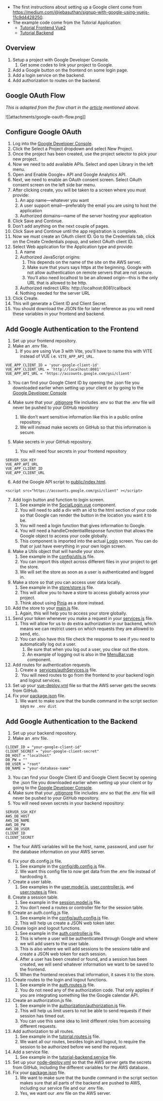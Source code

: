 - The first instructions about setting up a Google client come from https://medium.com/@jebasuthan/signup-with-google-using-vuejs-11c9d4428250.
- The example code come from the Tutorial Application:
	- [Tutorial Frontend Vue2](https://github.com/OC-ComputerScience/tutorial-frontend-vue2)
	- [Tutorial Backend](https://github.com/OC-ComputerScience/tutorial-backend)

## Overview

1. Setup a project with Google Developer Console.
	1. Get some codes to link your project to Google.
2. Add a Google button on the frontend on some login page.
3. Add a login service on the backend.
4. Add authorization to routes on the backend.

## Google OAuth Flow

*This is adapted from the flow chart in the [article](https://medium.com/@jebasuthan/signup-with-google-using-vuejs-11c9d4428250) mentioned above.*

![[attachments/google-oauth-flow.png]]

## Configure Google OAuth

1. Log into the [Google Developer Console](https://console.developers.google.com/).
2. Click the Select a Project dropdown and select New Project.
3. Once the project has been created, use the project selector to pick your new project.
4. Now we need to add available APIs. Select and open Library in the left menu.
5. Open and Enable Google+ API and Google Analytics API.
6. Next, we need to enable an OAuth consent screen. Select OAuth consent screen on the left side bar menu.
7. After clicking create, you will be taken to a screen where you must provide:
	1. An app name—whatever you want
	2. A user support email—preferably the email you are using to host the application
	3. Authorized domains—name of the server hosting your application
8. Click Save and Continue.
9. Don’t add anything on the next couple of pages.
10. Click Save and Continue until the app registration is complete. 
11. Now we must create an OAuth client ID. Go to the Credentials tab, click on the Create Credentials popup, and select OAuth client ID.
12. Select Web application for the Application type and provide:
	1. A name
	2. Authorized JavaScript origins:
		1. This depends on the name of the site on the AWS server. 
		2. Make sure that yours says https at the beginning. Google with not allow authentication on remote servers that are not secure.
		3. You’ll also need localhost to be an allowed origin—this is the only URL that is allowed to be http.
	3. Authorized redirect URIs: http://localhost:8081/callback
	4. Nothing needed for the server URL
13. Click Create.
14. This will generate a Client ID and Client Secret.
15. You should download the JSON file for later reference as you will need these variables in your frontend and backend.

## Add Google Authentication to the Frontend

1. Set up your frontend repository. 
2. Make an .env file.
	1. If you are using Vue 3 with Vite, you'll have to name this with VITE instead of VUE i.e. `VITE_APP_API_URL`.
```
VUE_APP_CLIENT_ID = 'your-google-client-id'  
VUE_APP_CLIENT_URL = 'http://localhost:8081'  
VUE_APP_API_URL = 'https://accounts.google.com/gsi/client'
```

3. You can find your Google Client ID by opening the .json file you downloaded earlier when setting up your client or by going to the [Google Developer Console](https://console.developers.google.com/)

4. Make sure that your [.gitignore](https://github.com/OC-ComputerScience/tutorial-frontend-vue2/blob/dev/.gitignore) file includes .env so that the .env file will never be pushed to your GitHub repository
	1. We don’t want sensitive information like this in a public online repository.
	2. We will instead make secrets on GitHub so that this information is secure.
5. Make secrets in your GitHub repository.
	1. You will need four secrets in your frontend repository
```
SERVER_SSH_KEY
VUE_APP_API_URL
VUE_APP_CLIENT_ID
VUE_APP_CLIENT_URL
```

6. Add the Google API script to [public/index.html](https://github.com/OC-ComputerScience/tutorial-frontend-vue2/blob/dev/public/index.html).
```
<script src="https://accounts.google.com/gsi/client" ></script>
```

7. Add login button and function to login screen.
	1. See example in the [SocialLogin.vue](https://github.com/OC-ComputerScience/tutorial-frontend-vue2/blob/dev/src/components/SocialLogin.vue) component.
	2. You will need to add a div with an id to the html section of your code so that Google can render the button in the location you want it to be.
	3. You will need a login function that gives information to Google.
	4. You will need a handleCredentialResponse function that allows the Google object to access your code globally. 
	5. This component is imported into the actual [Login](https://github.com/OC-ComputerScience/tutorial-frontend-vue2/blob/dev/src/views/Login.vue) screen. You can do that or just have everything in your own login screen.
8. Make a Utils object that will handle your store.
	1. See example in the [config/utils.js](https://github.com/OC-ComputerScience/tutorial-frontend-vue2/blob/dev/src/config/utils.js) file.
	2. You can import this object across different files in your project to get the store.
	3. We will set the store as soon as a user is authenticated and logged in.
9. Make a store so that you can access user data locally.
	1. See example in the [store/store.js](https://github.com/OC-ComputerScience/tutorial-frontend-vue2/blob/dev/src/store/store.js) file.
	2. This will allow you to have a store to access globally across your project.
	3. Think about using [Pinia](https://pinia.vuejs.org/) as a store instead.
10. Add the store to your [main.js](https://github.com/OC-ComputerScience/tutorial-frontend-vue2/blob/dev/src/main.js) file.
	1. Again, this will help you to access your store globally.
11. Send your token whenever you make a request in your [services.js](https://github.com/OC-ComputerScience/tutorial-frontend-vue2/blob/dev/src/services/services.js) file.
	1. This will allow for us to do extra authorization in our backend, which means we can restrict users on which requests they are allowed to send, etc.
	2. You can also have this file check the response to see if you need to automatically log out a user.
		1. Be sure that when you log out a user, you clear out the store.
		2. An example of logging out is also in the [MenuBar.vue](https://github.com/OC-ComputerScience/tutorial-frontend-vue2/blob/dev/src/components/MenuBar.vue) component.
12. Add routes for authentication requests. 
	1. Create a  [services/authServices.js](https://github.com/OC-ComputerScience/tutorial-frontend-vue2/blob/dev/src/services/authServices.js) file.
	2.  You will need routes to go from the frontend to your backend login and logout services.
13. Set up your [vue-deploy.yml](https://github.com/OC-ComputerScience/tutorial-frontend-vue2/blob/dev/.github/workflows/vue-deploy.yml) file so that the AWS server gets the secrets from GitHub.
14. Fix your [package.json](https://github.com/OC-ComputerScience/tutorial-frontend-vue2/blob/dev/package.json) file.
	1. We want to make sure that the bundle command in the script section says `mv .env dist`

## Add Google Authentication to the Backend


1. Set up your backend repository.
2. Make an .env file.

```
CLIENT_ID = "your-google-client-id"  
CLIENT_SECRET = "your-google-client-secret"  
DB_HOST = "localhost"  
DB_PW = ""  
DB_USER = "root"  
DB_NAME = "your-database-name"
```

3. You can find your Google Client ID and Google Client Secret by opening the .json file you downloaded earlier when setting up your client or by going to the [Google Developer Console](https://console.developers.google.com/).
4. Make sure that your [.gitignore](https://github.com/OC-ComputerScience/tutorial-backend/blob/dev/.gitignore) file includes .env so that the .env file will never be pushed to your GitHub repository.
5. You will need seven secrets in your backend repository:

```
SERVER_SSH_KEY
AWS_DB_HOST
AWS_DB_NAME
AWS_DB_PW
AWS_DB_USER
CLIENT_ID
CLIENT_SECRET
```
- The four AWS variables will be the host, name, password, and user for the database information on your AWS server.
6. Fix your db.config.js file.
	1. See example in the [config/db.config.js](https://github.com/OC-ComputerScience/tutorial-backend/blob/dev/app/config/db.config.js) file.
	2. We want this config file to now get data from the .env file instead of hardcoding it.
7. Create a user table.
	1. See examples in the [user.model.js](https://github.com/OC-ComputerScience/tutorial-backend/blob/dev/app/models/user.model.js), [user.controller.js](https://github.com/OC-ComputerScience/tutorial-backend/blob/dev/app/controllers/user.controller.js), and [user.routes.js](https://github.com/OC-ComputerScience/tutorial-backend/blob/dev/app/routes/user.routes.js) files.
8. Create a session table.
	1. See example in the [session.model.js](https://github.com/OC-ComputerScience/tutorial-backend/blob/dev/app/models/session.model.js) file.
	2. You don’t need a routes or controller file for the session table.
9. Create an auth.config.js file.
	1. See example in the [config/auth.config.js](https://github.com/OC-ComputerScience/tutorial-backend/blob/dev/app/config/auth.config.js) file.
	2. This will help us create a JSON web token later.
10. Create login and logout functions.
	1. See example in the [auth.controller.js](https://github.com/OC-ComputerScience/tutorial-backend/blob/dev/app/controllers/auth.controller.js) file.
	2. This is where a user will be authenticated through Google and where we will add users to the user table.
	3. This is also where we will add sessions to the sessions table and create a JSON web token for each session.
	4. After a user has been created or found, and a session has been created, we will send whatever information we want to be saved to the frontend.
	5. When the frontend receives that information, it saves it to the store.
11. Create routes to the login and logout functions.
	1. See example in the [auth.routes.js](https://github.com/OC-ComputerScience/tutorial-backend/blob/dev/app/routes/auth.routes.js) file.
	2. You do not need any of the authorization code. That only applies if you are integrating something like the Google calendar API.
12. Create an authorization.js file.
	1. See example in the [authorization/authorization.js](https://github.com/OC-ComputerScience/tutorial-backend/blob/dev/app/authorization/authorization.js) file.
	2. This will help us limit users to not be able to send requests if their session has timed out.
	3. You can use this same idea to limit different roles from accessing different requests.
13. Add authorization to all routes.
	1. See example in the [tutorial.routes.js](https://github.com/OC-ComputerScience/tutorial-backend/blob/dev/app/routes/tutorial.routes.js) file.
	2. We want all our routes, besides login and logout, to require the session to be authorized before we send the request.
14. Add a service file.
	1. See example in the [tutorial-backend.service](https://github.com/OC-ComputerScience/tutorial-backend/blob/dev/tutorial-backend.service) file.
15. Set up your [node-deploy.yml](https://github.com/OC-ComputerScience/tutorial-backend/blob/dev/.github/workflows/node-deploy.yml) so that the AWS server gets the secrets from GitHub, including the different variables for the AWS database.
16. Fix your [package.json](https://github.com/OC-ComputerScience/tutorial-backend/blob/dev/package.json) file.
	1. We want to make sure that the bundle command in the script section makes sure that all parts of the backend are pushed to AWS, including our service file and our .env file.
	2. Yes, we want our .env file on the AWS server.
